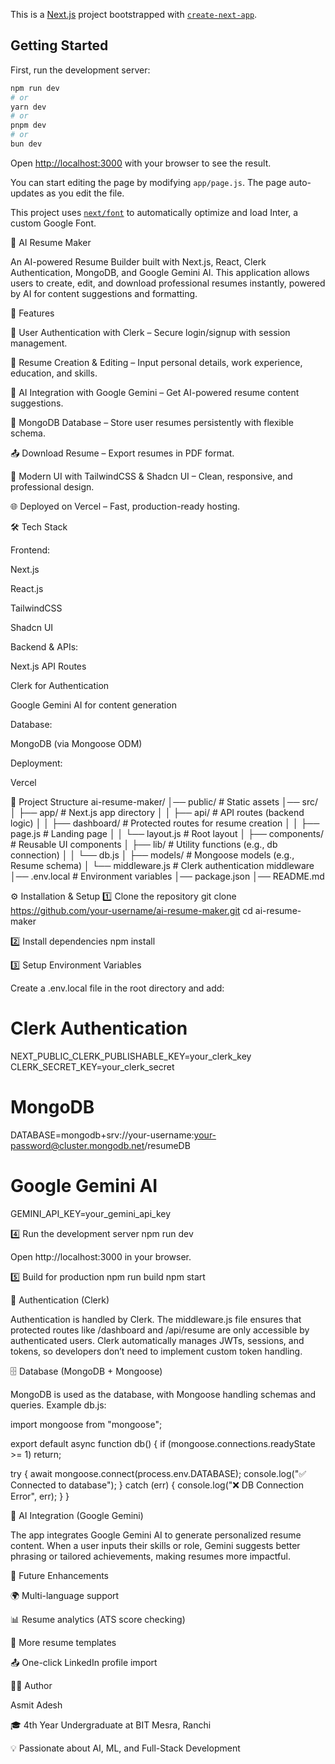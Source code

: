 This is a [Next.js](https://nextjs.org/) project bootstrapped with [`create-next-app`](https://github.com/vercel/next.js/tree/canary/packages/create-next-app).

## Getting Started

First, run the development server:

```bash
npm run dev
# or
yarn dev
# or
pnpm dev
# or
bun dev
```

Open [http://localhost:3000](http://localhost:3000) with your browser to see the result.

You can start editing the page by modifying `app/page.js`. The page auto-updates as you edit the file.

This project uses [`next/font`](https://nextjs.org/docs/basic-features/font-optimization) to automatically optimize and load Inter, a custom Google Font.

📝 AI Resume Maker

An AI-powered Resume Builder built with Next.js, React, Clerk Authentication, MongoDB, and Google Gemini AI. This application allows users to create, edit, and download professional resumes instantly, powered by AI for content suggestions and formatting.

🚀 Features

🔐 User Authentication with Clerk – Secure login/signup with session management.

📄 Resume Creation & Editing – Input personal details, work experience, education, and skills.

🤖 AI Integration with Google Gemini – Get AI-powered resume content suggestions.

💾 MongoDB Database – Store user resumes persistently with flexible schema.

📤 Download Resume – Export resumes in PDF format.

🎨 Modern UI with TailwindCSS & Shadcn UI – Clean, responsive, and professional design.

🌐 Deployed on Vercel – Fast, production-ready hosting.

🛠️ Tech Stack

Frontend:

Next.js

React.js

TailwindCSS

Shadcn UI

Backend & APIs:

Next.js API Routes

Clerk for Authentication

Google Gemini AI for content generation

Database:

MongoDB (via Mongoose ODM)

Deployment:

Vercel

📂 Project Structure
ai-resume-maker/
│── public/               # Static assets
│── src/
│   ├── app/              # Next.js app directory
│   │   ├── api/          # API routes (backend logic)
│   │   ├── dashboard/    # Protected routes for resume creation
│   │   ├── page.js       # Landing page
│   │   └── layout.js     # Root layout
│   ├── components/       # Reusable UI components
│   ├── lib/              # Utility functions (e.g., db connection)
│   │   └── db.js
│   ├── models/           # Mongoose models (e.g., Resume schema)
│   └── middleware.js     # Clerk authentication middleware
│── .env.local            # Environment variables
│── package.json
│── README.md

⚙️ Installation & Setup
1️⃣ Clone the repository
git clone https://github.com/your-username/ai-resume-maker.git
cd ai-resume-maker

2️⃣ Install dependencies
npm install

3️⃣ Setup Environment Variables

Create a .env.local file in the root directory and add:

# Clerk Authentication
NEXT_PUBLIC_CLERK_PUBLISHABLE_KEY=your_clerk_key
CLERK_SECRET_KEY=your_clerk_secret

# MongoDB
DATABASE=mongodb+srv://your-username:your-password@cluster.mongodb.net/resumeDB

# Google Gemini AI
GEMINI_API_KEY=your_gemini_api_key

4️⃣ Run the development server
npm run dev


Open http://localhost:3000
 in your browser.

5️⃣ Build for production
npm run build
npm start

🔑 Authentication (Clerk)

Authentication is handled by Clerk. The middleware.js file ensures that protected routes like /dashboard and /api/resume are only accessible by authenticated users. Clerk automatically manages JWTs, sessions, and tokens, so developers don’t need to implement custom token handling.

🗄️ Database (MongoDB + Mongoose)

MongoDB is used as the database, with Mongoose handling schemas and queries.
Example db.js:

import mongoose from "mongoose";

export default async function db() {
  if (mongoose.connections.readyState >= 1) return;
  
  try {
    await mongoose.connect(process.env.DATABASE);
    console.log("✅ Connected to database");
  } catch (err) {
    console.log("❌ DB Connection Error", err);
  }
}

🤖 AI Integration (Google Gemini)

The app integrates Google Gemini AI to generate personalized resume content. When a user inputs their skills or role, Gemini suggests better phrasing or tailored achievements, making resumes more impactful.




📌 Future Enhancements

🌍 Multi-language support

📊 Resume analytics (ATS score checking)

🎨 More resume templates

📤 One-click LinkedIn profile import

👨‍💻 Author

Asmit Adesh

🎓 4th Year Undergraduate at BIT Mesra, Ranchi

💡 Passionate about AI, ML, and Full-Stack Development




